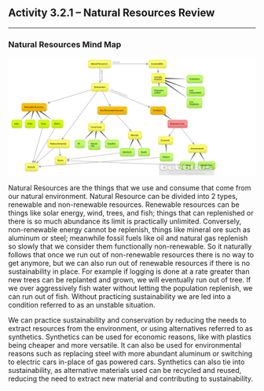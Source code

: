 ## Activity 3.2.1 – Natural Resources Review

---

### Natural Resources Mind Map
[![Natural Resources mind map](https://github.com/justinjarvinen/justinjarvinen.github.io/raw/main/_images/natural-resources-mind-map.png?raw=true)](https://github.com/justinjarvinen/justinjarvinen.github.io/raw/main/_images/natural-resources-mind-map.png?raw=true)

Natural Resources are the things that we use and consume that come from our natural environment.
Natural Resource can be divided into 2 types, renewable and non-renewable resources.
Renewable resources can be things like solar energy, wind, trees, and fish; things that can replenished or there is so much abundance
its limit is practically unlimited.
Conversely, non-renewable energy cannot be replenish, things like mineral ore such as aluminum or steel; meanwhile fossil fuels
like oil and natural gas replenish so slowly that we consider them functionally non-renewable. 
So it naturally follows that once we run out of non-renewable resources there is no way to get anymore, but we can also run
out of renewable resources if there is no sustainability in place. 
For example if logging is done at a rate greater than new trees can be replanted and grown, we will eventually run out of tree.
If we over aggressively fish water without letting the population replenish, we can run out of fish. 
Without practicing sustainability we are led into a condition referred to as an unstable situation. 

We can practice sustainability and conservation by reducing the needs to extract resources from the environment, or using 
alternatives referred to as synthetics. 
Synthetics can be used for economic reasons, like with plastics being cheaper and more versatile.
It can also be used for environmental reasons such as replacing steel with more abundant aluminum or switching to electric cars
in-place of gas powered cars.
Synthetics can also tie into sustainability, as alternative materials used can be recycled and reused, reducing the need to 
extract new material and contributing to sustainability.
